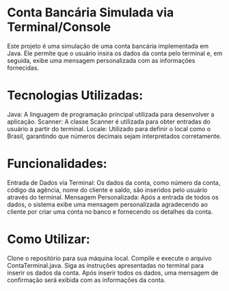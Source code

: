 # Conta Bancária Simulada via Terminal/Console
Este projeto é uma simulação de uma conta bancária implementada em Java. Ele permite que o usuário insira os dados da conta pelo terminal e, em seguida, exibe uma mensagem personalizada com as informações fornecidas.

# Tecnologias Utilizadas:
Java: A linguagem de programação principal utilizada para desenvolver a aplicação.
Scanner: A classe Scanner é utilizada para obter entradas do usuário a partir do terminal.
Locale: Utilizado para definir o local como o Brasil, garantindo que números decimais sejam interpretados corretamente.
# Funcionalidades:
Entrada de Dados via Terminal: Os dados da conta, como número da conta, código da agência, nome do cliente e saldo, são inseridos pelo usuário através do terminal.
Mensagem Personalizada: Após a entrada de todos os dados, o sistema exibe uma mensagem personalizada agradecendo ao cliente por criar uma conta no banco e fornecendo os detalhes da conta.
# Como Utilizar:
Clone o repositório para sua máquina local.
Compile e execute o arquivo ContaTerminal.java.
Siga as instruções apresentadas no terminal para inserir os dados da conta.
Após inserir todos os dados, uma mensagem de confirmação será exibida com as informações da conta.
